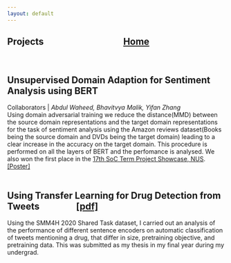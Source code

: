 ```yaml
---
layout: default
---
```


## Projects  &nbsp;   &nbsp;   &nbsp;   &nbsp;   &nbsp;   &nbsp;   &nbsp;   &nbsp;   &nbsp;     &nbsp;   &nbsp;   &nbsp;   &nbsp;   &nbsp;   &nbsp;   &nbsp;   &nbsp;   &nbsp;      [Home](./) <br>
<br>

## Unsupervised Domain Adaption for Sentiment Analysis using BERT
Collaborators | *Abdul Waheed, Bhavitvya Malik, Yifan Zhang* <br>
Using domain adversarial training we reduce the distance(MMD) between the source domain representations and the target domain representations for the task of sentiment analysis using the Amazon reviews dataset(Books being the source domain and DVDs being the target domain) leading to a clear increase in the accuracy on the target domain. This procedure is performed on all the layers of BERT and the perfomance is analysed. We also won the first place in the [17th SoC Term Project Showcase, NUS](https://www.aclweb.org/anthology/2020.smm4h-1.27/). <a href="laibamehnaz.github.io/Poster-2.png" target="_blank">[Poster]</a>
<br>
<br>
## Using Transfer Learning for Drug Detection from Tweets &nbsp;   &nbsp;   &nbsp;   &nbsp;   &nbsp;    &nbsp;   &nbsp;   &nbsp; [[pdf]](https://drive.google.com/file/d/1YpfY46jRYPDNcXw1ed93RuCKEU7rZoOX/view?usp=sharing)
Using the SMM4H 2020 Shared Task dataset, I carried out an analysis of the performance of different sentence encoders on automatic classification of tweets mentioning a drug, that differ in size, pretraining objective, and pretraining data. This was submitted as my thesis in my final year during my undergrad. 
